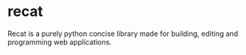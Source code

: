 # recat
Recat is a purely python concise library made for building, editing and programming web applications.
